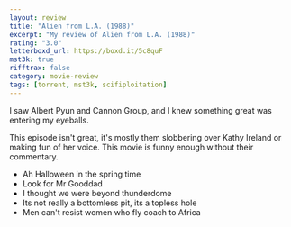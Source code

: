 ```yaml
---
layout: review
title: "Alien from L.A. (1988)"
excerpt: "My review of Alien from L.A. (1988)"
rating: "3.0"
letterboxd_url: https://boxd.it/5c8quF
mst3k: true
rifftrax: false
category: movie-review
tags: [torrent, mst3k, scifiploitation]
---
```


I saw Albert Pyun and Cannon Group, and I knew something great was entering my eyeballs.

This episode isn't great, it's mostly them slobbering over Kathy Ireland or making fun of her voice. This movie is funny enough without their commentary.

- Ah Halloween in the spring time
- Look for Mr Gooddad
- I thought we were beyond thunderdome
- Its not really a bottomless pit, its a topless hole
- Men can't resist women who fly coach to Africa
